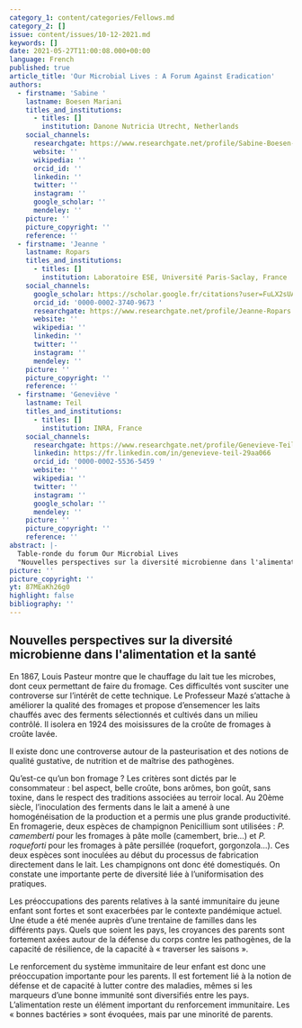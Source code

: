 ```yaml
---
category_1: content/categories/Fellows.md
category_2: []
issue: content/issues/10-12-2021.md
keywords: []
date: 2021-05-27T11:00:08.000+00:00
language: French
published: true
article_title: 'Our Microbial Lives : A Forum Against Eradication'
authors:
  - firstname: 'Sabine '
    lastname: Boesen Mariani
    titles_and_institutions:
      - titles: []
        institution: Danone Nutricia Utrecht, Netherlands
    social_channels:
      researchgate: https://www.researchgate.net/profile/Sabine-Boesen-Mariani
      website: ''
      wikipedia: ''
      orcid_id: ''
      linkedin: ''
      twitter: ''
      instagram: ''
      google_scholar: ''
      mendeley: ''
    picture: ''
    picture_copyright: ''
    reference: ''
  - firstname: 'Jeanne '
    lastname: Ropars
    titles_and_institutions:
      - titles: []
        institution: Laboratoire ESE, Université Paris-Saclay, France
    social_channels:
      google_scholar: https://scholar.google.fr/citations?user=FuLX2sUAAAAJ&hl=fr
      orcid_id: '0000-0002-3740-9673 '
      researchgate: https://www.researchgate.net/profile/Jeanne-Ropars
      website: ''
      wikipedia: ''
      linkedin: ''
      twitter: ''
      instagram: ''
      mendeley: ''
    picture: ''
    picture_copyright: ''
    reference: ''
  - firstname: 'Geneviève '
    lastname: Teil
    titles_and_institutions:
      - titles: []
        institution: INRA, France
    social_channels:
      researchgate: https://www.researchgate.net/profile/Genevieve-Teil
      linkedin: https://fr.linkedin.com/in/genevieve-teil-29aa066
      orcid_id: '0000-0002-5536-5459 '
      website: ''
      wikipedia: ''
      twitter: ''
      instagram: ''
      google_scholar: ''
      mendeley: ''
    picture: ''
    picture_copyright: ''
    reference: ''
abstract: |-
  Table-ronde du forum Our Microbial Lives
  "Nouvelles perspectives sur la diversité microbienne dans l'alimentation et la santé"
picture: ''
picture_copyright: ''
yt: 87MEaKh26g0
highlight: false
bibliography: ''
---
```


## Nouvelles perspectives sur la diversité microbienne dans l'alimentation et la santé

En 1867, Louis Pasteur montre que le chauffage du lait tue les microbes, dont ceux permettant de faire du fromage. Ces difficultés vont susciter une controverse sur l’intérêt de cette technique. Le Professeur Mazé s’attache à améliorer la qualité des fromages et propose d’ensemencer les laits chauffés avec des ferments sélectionnés et cultivés dans un milieu contrôlé. Il isolera en 1924 des moisissures de la croûte de fromages à croûte lavée.

Il existe donc une controverse autour de la pasteurisation et des notions de qualité gustative, de nutrition et de maîtrise des pathogènes.

Qu’est-ce qu’un bon fromage ? Les critères sont dictés par le consommateur : bel aspect, belle croûte, bons arômes, bon goût, sans toxine, dans le respect des traditions associées au terroir local. Au 20ème siècle, l’inoculation des ferments dans le lait a amené à une homogénéisation de la production et a permis une plus grande productivité. En fromagerie, deux espèces de champignon Penicillium sont utilisées : _P. camemberti_ pour les fromages à pâte molle (camembert, brie…) et _P. roqueforti_ pour les fromages à pâte persillée (roquefort, gorgonzola…). Ces deux espèces sont inoculées au début du processus de fabrication directement dans le lait. Les champignons ont donc été domestiqués. On constate une importante perte de diversité liée à l’uniformisation des pratiques.

Les préoccupations des parents relatives à la santé immunitaire du jeune enfant sont fortes et sont exacerbées par le contexte pandémique actuel. Une étude a été menée auprès d’une trentaine de familles dans les différents pays. Quels que soient les pays, les croyances des parents sont fortement axées autour de la défense du corps contre les pathogènes, de la capacité de résilience, de la capacité à « traverser les saisons ».

Le renforcement du système immunitaire de leur enfant est donc une préoccupation importante pour les parents. Il est fortement lié à la notion de défense et de capacité à lutter contre des maladies, mêmes si les marqueurs d’une bonne immunité sont diversifiés entre les pays. L’alimentation reste un élément important du renforcement immunitaire. Les « bonnes bactéries » sont évoquées, mais par une minorité de parents.

<Youtube yt="87MEaKh26g0" caption ="Nouvelles perspectives sur la diversité microbienne dans l'alimentation et la santé"></Youtube>

